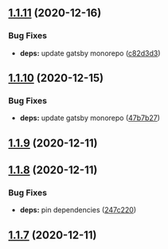 ## [1.1.11](https://github.com/dds/bosabosa.org/compare/v1.1.10...v1.1.11) (2020-12-16)


### Bug Fixes

* **deps:** update gatsby monorepo ([c82d3d3](https://github.com/dds/bosabosa.org/commit/c82d3d3a4be68b44df29ca867f990b6ad1e5c130))



## [1.1.10](https://github.com/dds/bosabosa.org/compare/v1.1.9...v1.1.10) (2020-12-15)


### Bug Fixes

* **deps:** update gatsby monorepo ([47b7b27](https://github.com/dds/bosabosa.org/commit/47b7b274d1b5e60d0462069df8b90c4f48b26b1a))



## [1.1.9](https://github.com/dds/bosabosa.org/compare/v1.1.8...v1.1.9) (2020-12-11)



## [1.1.8](https://github.com/dds/bosabosa.org/compare/v1.1.7...v1.1.8) (2020-12-11)


### Bug Fixes

* **deps:** pin dependencies ([247c220](https://github.com/dds/bosabosa.org/commit/247c22002083a5849fe0d265237321e62f459126))



## [1.1.7](https://github.com/dds/bosabosa.org/compare/v1.1.6...v1.1.7) (2020-12-11)



